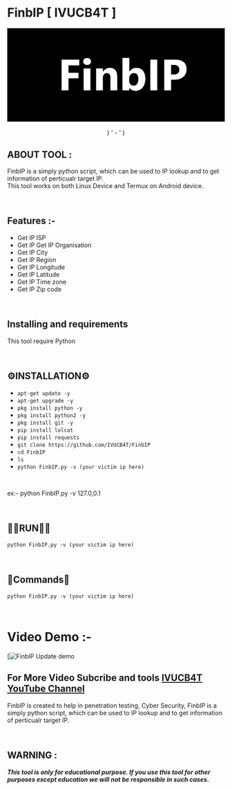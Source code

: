 # FinbIP [ IVUCB4T ]
[![FinbIP image](/logo.png)](https://github.com/IVUCB4T/FinbIP/logo.png)

<p align="center">
) ' - ' )


## ABOUT TOOL :

FinbIP is a simply python script, which can be used to IP lookup and to get information of perticualr target IP. <br>
This tool works on both Linux Device and Termux on Android device.

<br>

## Features :-

<ul>
  <li>Get IP ISP</li>
  <li>Get IP Get IP Organisation</li>
  <li>Get IP City</li>
  <li>Get IP Region</li>
  <li>Get IP Longitude</li>
  <li>Get IP Latitude</li>
  <li>Get IP Time zone</li>
  <li>Get IP Zip code</li>
</ul>

<br>

## Installing and requirements

<p>This tool require Python</p>

<br>

## ⚙️INSTALLATION⚙️

* `apt-get update -y`
* `apt-get upgrade -y`
* `pkg install python -y`
* `pkg install python2 -y`
* `pkg install git -y`
* `pip install lolcat`
* `pip install requests`
* `git clone https://github.com/IVUCB4T/FinbIP`
* `cd FinbIP`
* `ls`
* `python FinbIP.py -v (your victim ip here)`


<br>


ex:- python FinbIP.py -v 127.0,0.1

<br>

## 🏃🏼RUN🏃🏼

```
python FinbIP.py -v (your victim ip here)
```

<br>

## 📣Commands📣

```
python FinbIP.py -v (your victim ip here)
```

<br>

# Video Demo :-

[![FinbIP Update demo](  )
## For More Video Subcribe and tools <a href="http://youtube.com/@IVUCB4T">IVUCB4T YouTube Channel</a>
<p>FinbIP is created to help in penetration testing, Cyber Security, FinbIP is a simply python script, which can be used to IP lookup and to get information of perticualr target IP.</p>

<br>

## WARNING : 
***This tool is only for educational purpose. If you use this tool for other purposes except education we will not be responsible in such cases.***






